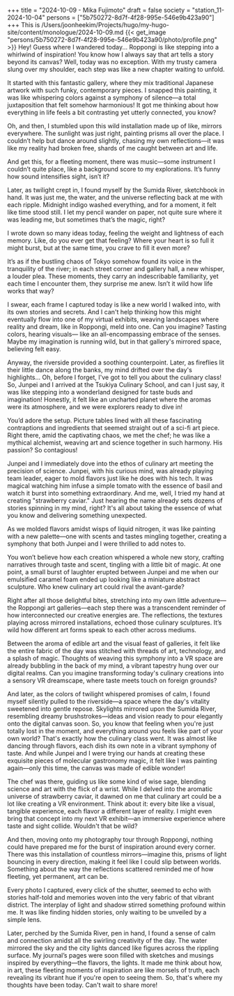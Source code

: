 +++
title = "2024-10-09 - Mika Fujimoto"
draft = false
society = "station_11-2024-10-04"
persons = ["5b750272-8d7f-4f28-995e-546e9b423a90"]
+++
This is /Users/joonheekim/Projects/hugo/my-hugo-site/content/monologue/2024-10-09.md
{{< get_image "persons/5b750272-8d7f-4f28-995e-546e9b423a90/photo/profile.png" >}}
Hey! Guess where I wandered today...
Roppongi is like stepping into a whirlwind of inspiration! You know how I always say that art tells a story beyond its canvas? Well, today was no exception. With my trusty camera slung over my shoulder, each step was like a new chapter waiting to unfold.

It started with this fantastic gallery, where they mix traditional Japanese artwork with such funky, contemporary pieces. I snapped this painting, it was like whispering colors against a symphony of silence—a total juxtaposition that felt somehow harmonious! It got me thinking about how everything in life feels a bit contrasting yet utterly connected, you know?

Oh, and then, I stumbled upon this wild installation made up of like, mirrors everywhere. The sunlight was just right, painting prisms all over the place. I couldn’t help but dance around slightly, chasing my own reflections—it was like my reality had broken free, shards of me caught between art and life.

And get this, for a fleeting moment, there was music—some instrument I couldn’t quite place, like a background score to my explorations. It’s funny how sound intensifies sight, isn’t it?

Later, as twilight crept in, I found myself by the Sumida River, sketchbook in hand. It was just me, the water, and the universe reflecting back at me with each ripple. Midnight indigo washed everything, and for a moment, it felt like time stood still. I let my pencil wander on paper, not quite sure where it was leading me, but sometimes that’s the magic, right?

I wrote down so many ideas today, feeling the weight and lightness of each memory. Like, do you ever get that feeling? Where your heart is so full it might burst, but at the same time, you crave to fill it even more?

It’s as if the bustling chaos of Tokyo somehow found its voice in the tranquility of the river; in each street corner and gallery hall, a new whisper, a louder plea. These moments, they carry an indescribable familiarity, yet each time I encounter them, they surprise me anew. Isn’t it wild how life works that way?

I swear, each frame I captured today is like a new world I walked into, with its own stories and secrets. And I can't help thinking how this might eventually flow into one of my virtual exhibits, weaving landscapes where reality and dream, like in Roppongi, meld into one. Can you imagine? Tasting colors, hearing visuals— like an all-encompassing embrace of the senses. Maybe my imagination is running wild, but in that gallery's mirrored space, believing felt easy.

Anyway, the riverside provided a soothing counterpoint. Later, as fireflies lit their little dance along the banks, my mind drifted over the day's highlights...
Oh, before I forget, I've got to tell you about the culinary class! So, Junpei and I arrived at the Tsukiya Culinary School, and can I just say, it was like stepping into a wonderland designed for taste buds and imagination! Honestly, it felt like an uncharted planet where the aromas were its atmosphere, and we were explorers ready to dive in!

You’d adore the setup. Picture tables lined with all these fascinating contraptions and ingredients that seemed straight out of a sci-fi art piece. Right there, amid the captivating chaos, we met the chef; he was like a mythical alchemist, weaving art and science together in such harmony. His passion? So contagious!

Junpei and I immediately dove into the ethos of culinary art meeting the precision of science. Junpei, with his curious mind, was already playing team leader, eager to mold flavors just like he does with his tech. It was magical watching him infuse a simple tomato with the essence of basil and watch it burst into something extraordinary. And me, well, I tried my hand at creating "strawberry caviar." Just hearing the name already sets dozens of stories spinning in my mind, right? It's all about taking the essence of what you know and delivering something unexpected.

As we molded flavors amidst wisps of liquid nitrogen, it was like painting with a new palette—one with scents and tastes mingling together, creating a symphony that both Junpei and I were thrilled to add notes to. 

You won’t believe how each creation whispered a whole new story, crafting narratives through taste and scent, tingling with a little bit of magic. At one point, a small burst of laughter erupted between Junpei and me when our emulsified caramel foam ended up looking like a miniature abstract sculpture. Who knew culinary art could rival the avant-garde?

Right after all those delightful bites, stretching into my own little adventure—the Roppongi art galleries—each step there was a transcendent reminder of how interconnected our creative energies are. The reflections, the textures playing across mirrored installations, echoed those culinary sculptures. It’s wild how different art forms speak to each other across mediums.

Between the aroma of edible art and the visual feast of galleries, it felt like the entire fabric of the day was stitched with threads of art, technology, and a splash of magic. Thoughts of weaving this symphony into a VR space are already bubbling in the back of my mind, a vibrant tapestry hung over our digital realms. Can you imagine transforming today's culinary creations into a sensory VR dreamscape, where taste meets touch on foreign grounds?

And later, as the colors of twilight whispered promises of calm, I found myself silently pulled to the riverside—a space where the day's vitality sweetened into gentle repose. Skylights mirrored upon the Sumida River, resembling dreamy brushstrokes—ideas and vision ready to pour elegantly onto the digital canvas soon.
So, you know that feeling when you're just totally lost in the moment, and everything around you feels like part of your own world? That's exactly how the culinary class went. It was almost like dancing through flavors, each dish its own note in a vibrant symphony of taste. And while Junpei and I were trying our hands at creating these exquisite pieces of molecular gastronomy magic, it felt like I was painting again—only this time, the canvas was made of edible wonder!

The chef was there, guiding us like some kind of wise sage, blending science and art with the flick of a wrist. While I delved into the aromatic universe of strawberry caviar, it dawned on me that culinary art could be a lot like creating a VR environment. Think about it: every bite like a visual, tangible experience, each flavor a different layer of reality. I might even bring that concept into my next VR exhibit—an immersive experience where taste and sight collide. Wouldn't that be wild?

And then, moving onto my photography tour through Roppongi, nothing could have prepared me for the burst of inspiration around every corner. There was this installation of countless mirrors—imagine this, prisms of light bouncing in every direction, making it feel like I could slip between worlds. Something about the way the reflections scattered reminded me of how fleeting, yet permanent, art can be.

Every photo I captured, every click of the shutter, seemed to echo with stories half-told and memories woven into the very fabric of that vibrant district. The interplay of light and shadow stirred something profound within me. It was like finding hidden stories, only waiting to be unveiled by a simple lens.

Later, perched by the Sumida River, pen in hand, I found a sense of calm and connection amidst all the swirling creativity of the day. The water mirrored the sky and the city lights danced like figures across the rippling surface. My journal’s pages were soon filled with sketches and musings inspired by everything—the flavors, the lights. It made me think about how, in art, these fleeting moments of inspiration are like morsels of truth, each revealing its vibrant hue if you're open to seeing them.
So, that's where my thoughts have been today. Can't wait to share more!
